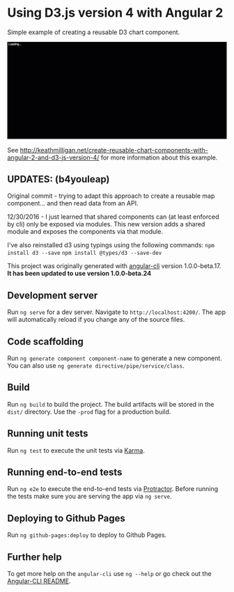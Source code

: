 # Using D3.js version 4 with Angular 2

Simple example of creating a reusable D3 chart component.

![screenshot](angular2-d3v4.gif)

See http://keathmilligan.net/create-reusable-chart-components-with-angular-2-and-d3-js-version-4/ for more information about this example.

## UPDATES: (b4youleap) 
Original commit - trying to adapt this approach to create a reusable map component... and then read data from an API.

12/30/2016 - I just learned that shared components can (at least enforced by cli) only be exposed via modules. This new version adds a shared module and exposes the components
via that module.

I've also reinstalled d3 using typings using the following commands:
`npm install d3 --save`
`npm install @types/d3 --save-dev`

This project was originally generated with [angular-cli](https://github.com/angular/angular-cli) version 1.0.0-beta.17. **It has been updated to use version 1.0.0-beta.24**

## Development server
Run `ng serve` for a dev server. Navigate to `http://localhost:4200/`. The app will automatically reload if you change any of the source files.

## Code scaffolding

Run `ng generate component component-name` to generate a new component. You can also use `ng generate directive/pipe/service/class`.

## Build

Run `ng build` to build the project. The build artifacts will be stored in the `dist/` directory. Use the `-prod` flag for a production build.

## Running unit tests

Run `ng test` to execute the unit tests via [Karma](https://karma-runner.github.io).

## Running end-to-end tests

Run `ng e2e` to execute the end-to-end tests via [Protractor](http://www.protractortest.org/). 
Before running the tests make sure you are serving the app via `ng serve`.

## Deploying to Github Pages

Run `ng github-pages:deploy` to deploy to Github Pages.

## Further help

To get more help on the `angular-cli` use `ng --help` or go check out the [Angular-CLI README](https://github.com/angular/angular-cli/blob/master/README.md).

